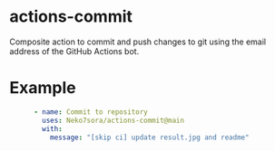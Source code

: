 # actions-commit
Composite action to commit and push changes to git using the email address of the GitHub Actions bot.

# Example
```yml
      - name: Commit to repository            
        uses: Neko7sora/actions-commit@main
        with:
          message: "[skip ci] update result.jpg and readme"
```

